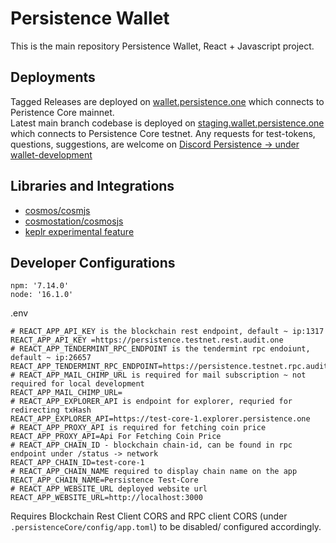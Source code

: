 # Persistence Wallet
This is the main repository Persistence Wallet, React + Javascript project.

## Deployments
Tagged Releases are deployed on [wallet.persistence.one](https://wallet.persistence.one) which connects to Peristence Core mainnet.   
Latest main branch codebase is deployed on [staging.wallet.persistence.one](https://staging.wallet.persistence.one) which connects to Persistence Core testnet.
Any requests for test-tokens, questions, suggestions, are welcome on [Discord Persistence -> under wallet-development](https://discord.gg/s8hBStXjKs)

## Libraries and Integrations   
- [cosmos/cosmjs](https://github.com/cosmos/cosmjs)
- [cosmostation/cosmosjs](https://github.com/cosmostation/cosmosjs)
- [keplr experimental feature](https://github.com/chainapsis/keplr-example)
## Developer Configurations
```
npm: '7.14.0'
node: '16.1.0'
```

.env 
```
# REACT_APP_API_KEY is the blockchain rest endpoint, default ~ ip:1317
REACT_APP_API_KEY =https://persistence.testnet.rest.audit.one
# REACT_APP_TENDERMINT_RPC_ENDPOINT is the tendermint rpc endoiunt, default ~ ip:26657
REACT_APP_TENDERMINT_RPC_ENDPOINT=https://persistence.testnet.rpc.audit.one
# REACT_APP_MAIL_CHIMP_URL is required for mail subscription ~ not required for local development
REACT_APP_MAIL_CHIMP_URL=
# REACT_APP_EXPLORER_API is endpoint for explorer, requried for redirecting txHash
REACT_APP_EXPLORER_API=https://test-core-1.explorer.persistence.one
# REACT_APP_PROXY_API is required for fetching coin price
REACT_APP_PROXY_API=Api For Fetching Coin Price
# REACT_APP_CHAIN_ID - blockchain chain-id, can be found in rpc endpoint under /status -> network
REACT_APP_CHAIN_ID=test-core-1
# REACT_APP_CHAIN_NAME required to display chain name on the app
REACT_APP_CHAIN_NAME=Persistence Test-Core
# REACT_APP_WEBSITE_URL deployed website url
REACT_APP_WEBSITE_URL=http://localhost:3000
```
Requires Blockchain Rest Client CORS and RPC client CORS (under `.persistenceCore/config/app.toml`) to be disabled/ configured accordingly.
